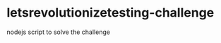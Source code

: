 letsrevolutionizetesting-challenge
==================================

nodejs script to solve the challenge
